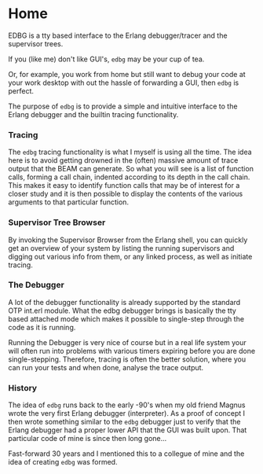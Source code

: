 # Home

EDBG is a tty based interface to the Erlang debugger/tracer and the supervisor trees.

If you (like me) don't like GUI's, `edbg` may be your cup of tea.

Or, for example, you work from home but still want to debug your code at your work desktop with out the hassle of forwarding a GUI, then `edbg` is perfect.

The purpose of `edbg` is to provide a simple and intuitive interface to the Erlang debugger and the builtin tracing functionality.

### Tracing

The `edbg` tracing functionality is what I myself is using all the time. The idea here is to avoid getting drowned in the (often) massive amount of trace output that the BEAM can generate. So what you will see is a list of function calls, forming a call chain, indented according to its depth in the call chain. This makes it easy to identify function calls that may be of interest for a closer study and it is then possible to display the contents of the various arguments to that particular function.

### Supervisor Tree Browser

By invoking the Supervisor Browser from the Erlang shell, you can quickly get an overview of your system by listing the running supervisors and digging out various info from them, or any linked process, as well as initiate tracing.

### The Debugger

A lot of the debugger functionality is already supported by the standard OTP int.erl module. What the edbg debugger brings is basically the tty based attached mode which makes it possible to single-step through the code as it is running.

Running the Debugger is very nice of course but in a real life system your will often run into problems with various timers expiring before you are done single-stepping. Therefore, tracing is often the better solution, where you can run your tests and when done, analyse the trace output.

### History

The idea of `edbg` runs back to the early -90's when my old friend Magnus wrote the very first Erlang debugger (interpreter). As a proof of concept I then wrote something similar to the `edbg` debugger just to verify that the Erlang debugger had a proper lower API that the GUI was built upon. That particular code of mine is since then long gone...

Fast-forward 30 years and I mentioned this to a collegue of mine and the idea of creating `edbg` was formed.
